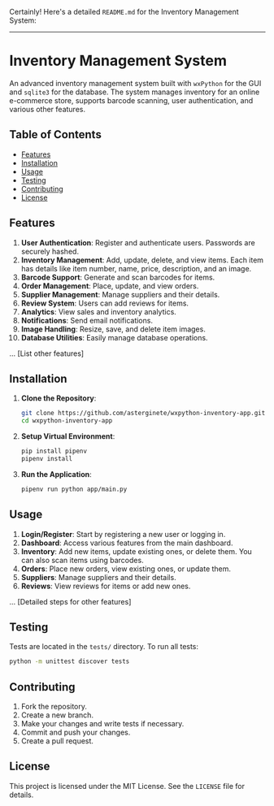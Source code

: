 Certainly! Here's a detailed `README.md` for the Inventory Management System:

---

# Inventory Management System

An advanced inventory management system built with `wxPython` for the GUI and `sqlite3` for the database. The system manages inventory for an online e-commerce store, supports barcode scanning, user authentication, and various other features.

## Table of Contents

- [Features](#features)
- [Installation](#installation)
- [Usage](#usage)
- [Testing](#testing)
- [Contributing](#contributing)
- [License](#license)

## Features

1. **User Authentication**: Register and authenticate users. Passwords are securely hashed.
2. **Inventory Management**: Add, update, delete, and view items. Each item has details like item number, name, price, description, and an image.
3. **Barcode Support**: Generate and scan barcodes for items.
4. **Order Management**: Place, update, and view orders.
5. **Supplier Management**: Manage suppliers and their details.
6. **Review System**: Users can add reviews for items.
7. **Analytics**: View sales and inventory analytics.
8. **Notifications**: Send email notifications.
9. **Image Handling**: Resize, save, and delete item images.
10. **Database Utilities**: Easily manage database operations.

... [List other features]

## Installation

1. **Clone the Repository**:
    ```bash
    git clone https://github.com/asterginete/wxpython-inventory-app.git
    cd wxpython-inventory-app
    ```

2. **Setup Virtual Environment**:
    ```bash
    pip install pipenv
    pipenv install
    ```

3. **Run the Application**:
    ```bash
    pipenv run python app/main.py
    ```

## Usage

1. **Login/Register**: Start by registering a new user or logging in.
2. **Dashboard**: Access various features from the main dashboard.
3. **Inventory**: Add new items, update existing ones, or delete them. You can also scan items using barcodes.
4. **Orders**: Place new orders, view existing ones, or update them.
5. **Suppliers**: Manage suppliers and their details.
6. **Reviews**: View reviews for items or add new ones.

... [Detailed steps for other features]

## Testing

Tests are located in the `tests/` directory. To run all tests:

```bash
python -m unittest discover tests
```

## Contributing

1. Fork the repository.
2. Create a new branch.
3. Make your changes and write tests if necessary.
4. Commit and push your changes.
5. Create a pull request.

## License

This project is licensed under the MIT License. See the `LICENSE` file for details.
